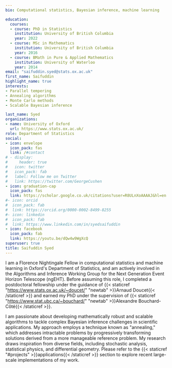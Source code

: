 ```yaml
---
bio: Computational statistics, Bayesian inference, machine learning

education:
  courses:
  - course: PhD in Statistics
    institution: University of British Columbia
    year: 2022
  - course: MSc in Mathematics
    institution: University of British Columbia
    year: 2016
  - course: BMath in Pure & Applied Mathematics
    institution: University of Waterloo
    year: 2014
email: "saifuddin.syed@stats.ox.ac.uk"
first_name: Saifuddin
highlight_name: true
interests:
- Parallel tempering
- Annealing algorithms
- Monte Carlo methods
- Scalable Bayesian inference

last_name: Syed
organizations:
- name: University of Oxford
  url: https://www.stats.ox.ac.uk/
role: Department of Statistics
social:
- icon: envelope
  icon_pack: fas
  link: /#contact
# - display:
#     header: true
#   icon: twitter
#   icon_pack: fab
#   label: Follow me on Twitter
#   link: https://twitter.com/GeorgeCushen
- icon: graduation-cap
  icon_pack: fas
  link: https://scholar.google.co.uk/citations?user=R8ULnXoAAAAJ&hl=en
#- icon: orcid
#  icon_pack: fab
#  link: https://orcid.org/0000-0002-8499-8255
#- icon: linkedin
#  icon_pack: fab
#  link: https://www.linkedin.com/in/syedsaifuddin
- icon: facebook
  icon_pack: fab
  link: https://youtu.be/dQw4w9WgXcQ
superuser: true
title: Saifuddin Syed
---
```



I am a Florence Nightingale Fellow in computational statistics and machine learning in Oxford's Department of Statistics, and am actively involved in the Algorithms and Inference Working Group for the Next Generation Event Horizon Telescope (ngEHT). Before assuming this role, I completed a postdoctoral fellowship under the guidance of {{< staticref "https://www.stats.ox.ac.uk/~doucet/" "newtab" >}}Arnaud Doucet{{< /staticref >}} and earned my PhD under the supervision of {{< staticref "https://www.stat.ubc.ca/~bouchard/" "newtab" >}}Alexandre Bouchard-Côté{{< /staticref >}}.

I am passionate about developing mathematically robust and scalable algorithms to tackle complex Bayesian inference challenges in scientific applications. My approach employs a technique known as "annealing," which addresses intractable problems by progressively transforming solutions derived from a more manageable reference problem. My research draws inspiration from diverse fields, including stochastic analysis, statistical physics, and differential geometry. Please refer to the {{< staticref "#projects" >}}applications{{< /staticref >}} section to explore recent large-scale implementations of my work.







